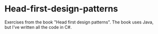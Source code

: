 # Head-first-design-patterns
Exercises from the book "Head first design patterns". The book uses Java, but I've written all the code in C#.
